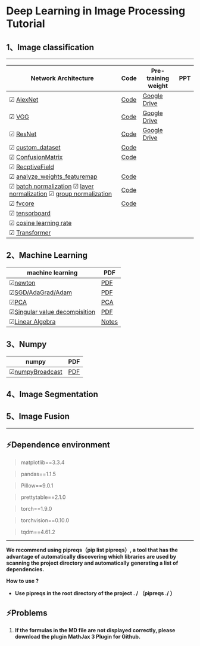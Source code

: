 # Deep Learning in Image Processing Tutorial



## 1、Image classification 



***

| Network  Architecture                                        | Code                                                         | Pre-training weight                                          | PPT  |
| ------------------------------------------------------------ | ------------------------------------------------------------ | ------------------------------------------------------------ | ---- |
| &#9745; [AlexNet](https://github.com/MorvanLi/Python/tree/main/pytorch_classification/AlexNet) | [Code](https://github.com/MorvanLi/Python/tree/main/pytorch_classification/AlexNet) | [Google Drive](https://drive.google.com/file/d/1eOE0xMK5g2xt7rY4RLyUdVFFRMSt6kcu/view?usp=sharing) |      |
| &#9745; [VGG](https://github.com/MorvanLi/Python/tree/main/pytorch_classification/VGG) | [Code](https://github.com/MorvanLi/Python/tree/main/pytorch_classification/VGG) | [Google Drive](https://drive.google.com/file/d/1FACaDWpjesNyX806JKXDzt6cs_7dBzLf/view?usp=sharing) |      |
| &#9745; [ResNet](https://github.com/MorvanLi/Python/tree/main/pytorch_classification/ResNet) | [Code](https://github.com/MorvanLi/Python/tree/main/pytorch_classification/ResNet) | [Google Drive](https://drive.google.com/file/d/1qzyeIffdQx84o3GEIJK28UJGTmbsrcJb/view?usp=sharing) |      |
| &#9745; [custom_dataset](https://github.com/MorvanLi/Python/tree/main/pytorch_classification/custom_dataset) | [Code](https://github.com/MorvanLi/Python/tree/main/pytorch_classification/custom_dataset) |                                                              |      |
| &#9745; [ConfusionMatrix](https://github.com/MorvanLi/Python/tree/main/pytorch_classification/ConfusionMatrix) | [Code](https://github.com/MorvanLi/Python/tree/main/pytorch_classification/ConfusionMatrix) |                                                              |      |
| &#9745; [RecptiveField](https://github.com/MorvanLi/Python/tree/main/pytorch_classification/ReceptiveField) |                                                              |                                                              |      |
| &#9745; [analyze_weights_featuremap](https://github.com/MorvanLi/Python/tree/main/pytorch_classification/analyze_weights_featuremap) | [Code](https://github.com/MorvanLi/Python/tree/main/pytorch_classification/analyze_weights_featuremap) |                                                              |      |
| &#9745; [batch normalization](https://github.com/MorvanLi/Python/tree/main/pytorch_classification/normalization/)  &#9745; [layer normalization](https://github.com/MorvanLi/Python/tree/main/pytorch_classification/normalization/layernormalization)  &#9745; [group normalization](https://github.com/MorvanLi/Python/tree/main/pytorch_classification/normalization/groupnormalization) | [Code](https://github.com/MorvanLi/Python/tree/main/pytorch_classification/normalization) |                                                              |      |
| &#9745; [fvcore](https://github.com/MorvanLi/Python/tree/main/pytorch_classification/fvcore) | [Code](https://github.com/MorvanLi/Python/tree/main/pytorch_classification/fvcore) |                                                              |      |
| &#9745; [tensorboard](https://github.com/MorvanLi/Python/tree/main/pytorch_classification/tensorboard) |                                                              |                                                              |      |
| &#9745; [cosine learning rate](https://github.com/MorvanLi/Python/tree/main/pytorch_classification/cosineLearningRate) |                                                              |                                                              |      |
| &#9745; [Transformer]()                                      |                                                              |                                                              |      |



## 2、Machine Learning

| machine learning                                             | PDF                                                          |
| ------------------------------------------------------------ | ------------------------------------------------------------ |
| &#9745;[newton](https://github.com/MorvanLi/Python/blob/main/machineLearning/newton.pdf) | [PDF](https://github.com/MorvanLi/Python/blob/main/machineLearning/newton.pdf) |
| &#9745;[SGD/AdaGrad/Adam](https://github.com/MorvanLi/Python/blob/main/machineLearning/optimizer.pdf) | [PDF](https://github.com/MorvanLi/Python/blob/main/machineLearning/optimizer.pdf) |
| &#9745;[PCA]()                                               | [PCA]()                                                      |
| &#9745;[Singular value decompisition](https://github.com/MorvanLi/Python/blob/main/machineLearning/svd.pdf) | [PDF](https://github.com/MorvanLi/Python/blob/main/machineLearning/svd.pdf) |
| &#9745;[Linear Algebra](https://zhuanlan.zhihu.com/p/457858293) | [Notes](https://zhuanlan.zhihu.com/p/457858293)              |



## 3、Numpy

| numpy                                                        | PDF                                                          |
| ------------------------------------------------------------ | ------------------------------------------------------------ |
| &#9745;[numpyBroadcast](https://github.com/MorvanLi/Python/blob/main/numpy/numpyBroadcast.pdf) | [PDF](https://github.com/MorvanLi/Python/blob/main/numpy/numpyBroadcast.pdf) |



##  4、Image Segmentation





## 5、Image Fusion



****



## :zap:Dependence environment

>matplotlib==3.3.4

>pandas==1.1.5

>Pillow==9.0.1

>prettytable==2.1.0

>torch==1.9.0

>torchvision==0.10.0

>tqdm==4.61.2

***



**We recommend using pipreqs（pip list pipreqs）, a tool that has the advantage of automatically discovering which libraries are used by scanning the project directory and automatically generating a list of dependencies.**

**How to use ?**

- **Use pipreqs in the root directory of the project . /              （pipreqs ./ ）**





## :zap:Problems

1. **If the formulas in the MD file are not displayed correctly, please download the plugin MathJax 3 Plugin for Github.**

